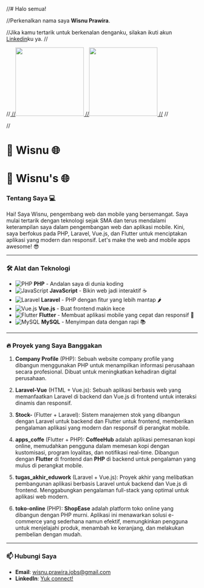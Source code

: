 //# Halo semua! 

//Perkenalkan nama saya **Wisnu Prawira**.


//Jika kamu tertarik untuk berkenalan denganku, silakan ikuti akun [Linkedin](https://www.linkedin.com/in/wisnu-prawira-bb53691bb/)ku ya.
//<p align="left">
//<a href="https://github.com/gilangadhan">
//<img height="180em" src="https://github-readme-stats-eight-theta.vercel.app/api?username=gilangadhan&show_icons=true&theme=algolia&include_all_commits=true&count_private=true"/>
//<img height="180em" src="https://github-readme-stats-eight-theta.vercel.app/api/top-langs/?username=gilangadhan&layout=compact&langs_count=8&theme=algolia"/>
//</a>
//</p>
    //<h1>🚀 Wisnu 🌐</h1>
# 🚀 Wisnu's 🌐

### Tentang Saya 💻

Hai! Saya Wisnu, pengembang web dan mobile yang bersemangat. Saya mulai tertarik dengan teknologi sejak SMA dan terus mendalami keterampilan saya dalam pengembangan web dan aplikasi mobile. Kini, saya berfokus pada PHP, Laravel, Vue.js, dan Flutter untuk menciptakan aplikasi yang modern dan responsif. Let's make the web and mobile apps awesome! 😎

---

### 🛠️ Alat dan Teknologi

- ![PHP](https://img.icons8.com/color/48/000000/php.png) **PHP** - Andalan saya di dunia koding
- ![JavaScript](https://img.icons8.com/color/48/000000/javascript.png) **JavaScript** - Bikin web jadi interaktif ☕
- ![Laravel](https://img.icons8.com/external-tal-revivo-color-tal-revivo/24/000000/external-laravel-is-a-free-open-source-php-web-framework-logo-color-tal-revivo.png) **Laravel** - PHP dengan fitur yang lebih mantap 🌶️
- ![Vue.js](https://img.icons8.com/color/48/000000/vue-js.png) **Vue.js** - Buat frontend makin kece
- ![Flutter](https://img.icons8.com/color/48/000000/flutter.png) **Flutter** - Membuat aplikasi mobile yang cepat dan responsif 📱
- ![MySQL](https://img.icons8.com/color/48/000000/mysql.png) **MySQL** - Menyimpan data dengan rapi 📚

---

### 🔥 Proyek yang Saya Banggakan

1. **Company Profile** (PHP):
   Sebuah website company profile yang dibangun menggunakan PHP untuk menampilkan informasi perusahaan secara profesional. Dibuat untuk meningkatkan kehadiran digital perusahaan.
   
2. **Laravel-Vue** (HTML + Vue.js):
   Sebuah aplikasi berbasis web yang memanfaatkan Laravel di backend dan Vue.js di frontend untuk interaksi dinamis dan responsif.

3. **Stock-** (Flutter + Laravel):
   Sistem manajemen stok yang dibangun dengan Laravel untuk backend dan Flutter untuk frontend, memberikan pengalaman aplikasi yang modern dan responsif di perangkat mobile.

4. **apps_coffe** (Flutter + PHP):
   **CoffeeHub** adalah aplikasi pemesanan kopi online, memudahkan pengguna dalam memesan kopi dengan kustomisasi, program loyalitas, dan notifikasi real-time. Dibangun dengan **Flutter** di frontend dan **PHP** di backend untuk pengalaman yang mulus di perangkat mobile.

5. **tugas_akhir_eduwork** (Laravel + Vue.js):
   Proyek akhir yang melibatkan pembangunan aplikasi berbasis Laravel untuk backend dan Vue.js di frontend. Menggabungkan pengalaman full-stack yang optimal untuk aplikasi web modern.

6. **toko-online** (PHP):
   **ShopEase** adalah platform toko online yang dibangun dengan PHP murni. Aplikasi ini menawarkan solusi e-commerce yang sederhana namun efektif, memungkinkan pengguna untuk menjelajahi produk, menambah ke keranjang, dan melakukan pembelian dengan mudah.


---

### 📫 Hubungi Saya

- **Email**: [wisnu.prawira.jobs@gmail.com](mailto:wisnu.prawira.jobs@gmail.com)
- **LinkedIn**: [Yuk connect!](https://linkedin.com)
